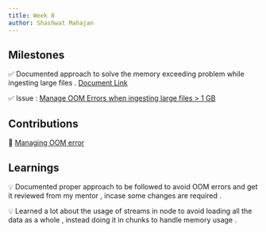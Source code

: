 ```yaml
---
title: Week 8
author: Shashwat Mahajan
---
```


## Milestones

✅ Documented approach to solve the memory exceeding problem while ingesting large files . [Document Link](https://drive.google.com/file/d/12XfLPkHEgqHFxwyazHQ8mOcTin5BD9Gz/view?usp=drivesdk)

✅ Issue : [Manage OOM Errors when ingesting large files > 1 GB](https://github.com/ChakshuGautam/cQube-ingestion/issues/68)

## Contributions

🧧 [Managing OOM error](https://github.com/ChakshuGautam/cQube-ingestion/pull/162) 


## Learnings

💡 Documented proper approach to be followed to avoid OOM errors and get it reviewed from my mentor , incase some changes are required . 

💡 Learned a lot about the usage of streams in node to avoid loading all the data as a whole , instead doing it in chunks to handle memory usage .